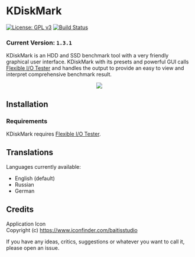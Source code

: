 # KDiskMark
[![License: GPL v3](https://img.shields.io/badge/License-GPLv3-blue.svg)](https://www.gnu.org/licenses/gpl-3.0) [![Build Status](https://travis-ci.com/JonMagon/KDiskMark.svg?branch=master)](https://travis-ci.com/JonMagon/KDiskMark)
### Current Version: `1.3.1`

KDiskMark is an HDD and SSD benchmark tool with a very friendly graphical user interface. KDiskMark with its presets and powerful GUI calls [Flexible I/O Tester](https://github.com/axboe/fio) and handles the output to provide an easy to view and interpret comprehensive benchmark result.

<p align="center">
   <img src="https://raw.githubusercontent.com/JonMagon/KDiskMark/master/assets/images/kdiskmark.png"/>
</p>

## Installation
### Requirements
KDiskMark requires [Flexible I/O Tester](https://github.com/axboe/fio).

## Translations
Languages currently available:
* English (default)
* Russian
* German

## Credits
Application Icon  
Copyright (c) https://www.iconfinder.com/baitisstudio

If you have any ideas, critics, suggestions or whatever you want to call it, please open an issue.
